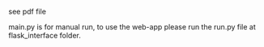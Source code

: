 see pdf file

main.py is for manual run, to use the web-app please run the run.py file at flask_interface folder.
